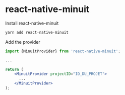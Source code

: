 # react-native-minuit

Install react-native-minuit

```jsx
yarn add react-native-minuit
```

Add the provider

```jsx
import {MinuitProvider} from 'react-native-minuit';

... 

return (
    <MinuitProvider projectID="ID_DU_PROJET">
      ...
    </MinuitProvider>
);
```

